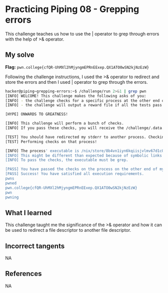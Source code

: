 # Practicing Piping 08 - Grepping errors
This challenge teaches us how to use the | operator to grep through errors with the help of >& operator.

## My solve
**Flag:** `pwn.college{cfQR-UhMXl2hMjyngmEPRnEExep.QX1ATO0wSN2kjNzEzW}`

Following the challenge instructions, I used the >& operator to redirect and store the errors and then I used | operator to grep through the errors.

```bash
hacker@piping~grepping-errors:~$ /challenge/run 2>&1 | grep pwn
[INFO] WELCOME! This challenge makes the following asks of you:
[INFO] - the challenge checks for a specific process at the other end of stderr : grep
[INFO] - the challenge will output a reward file if all the tests pass : /challenge/.data.txt

[HYPE] ONWARDS TO GREATNESS!

[INFO] This challenge will perform a bunch of checks.
[INFO] If you pass these checks, you will receive the /challenge/.data.txt file.

[TEST] You should have redirected my stderr to another process. Checking...
[TEST] Performing checks on that process!

[INFO] The process' executable is /nix/store/8b4vn1iyn6kqiisjvlmv67d1c0p3j6wj-gnugrep-3.11/bin/grep.
[INFO] This might be different than expected because of symbolic links (for example, from /usr/bin/python to /usr/bin/python3 to /usr/bin/python3.8).
[INFO] To pass the checks, the executable must be grep.

[PASS] You have passed the checks on the process on the other end of my stderr!
[PASS] Success! You have satisfied all execution requirements.
pwns
pwned
pwn.college{cfQR-UhMXl2hMjyngmEPRnEExep.QX1ATO0wSN2kjNzEzW}
pwn
pwning
```

## What I learned 
This challenge taught me the significance of the >& operator and how it can be used to redirect a file descriptor to another file descriptor.

## Incorrect tangents 
NA

## References
NA
